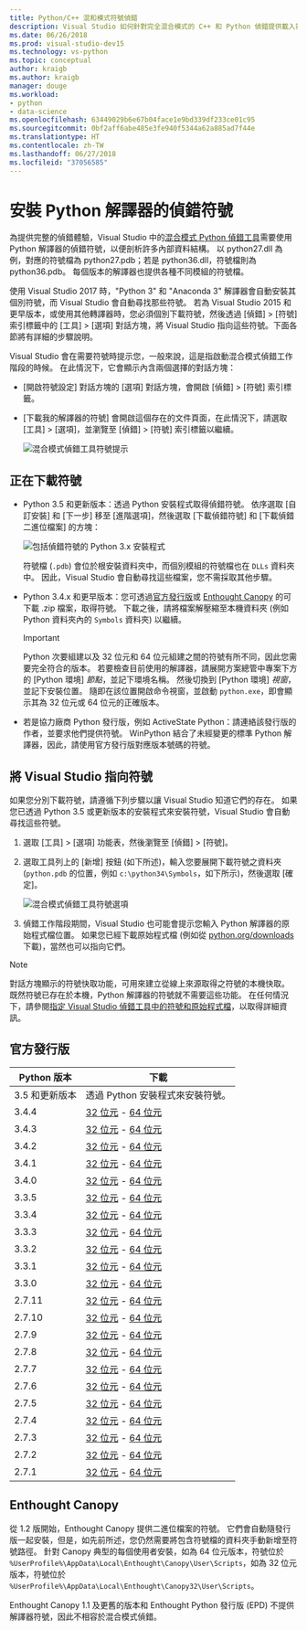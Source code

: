 ```yaml
---
title: Python/C++ 混和模式符號偵錯
description: Visual Studio 如何針對完全混合模式的 C++ 和 Python 偵錯提供載入符號的功能。
ms.date: 06/26/2018
ms.prod: visual-studio-dev15
ms.technology: vs-python
ms.topic: conceptual
author: kraigb
ms.author: kraigb
manager: douge
ms.workload:
- python
- data-science
ms.openlocfilehash: 63449029b6e67b04face1e9bd339df233ce01c95
ms.sourcegitcommit: 0bf2aff6abe485e3fe940f5344a62a885ad7f44e
ms.translationtype: HT
ms.contentlocale: zh-TW
ms.lasthandoff: 06/27/2018
ms.locfileid: "37056585"
---
```

# <a name="installing-debugging-symbols-for-python-interpreters"></a>安裝 Python 解譯器的偵錯符號

為提供完整的偵錯體驗，Visual Studio 中的[混合模式 Python 偵錯工具](debugging-mixed-mode-c-cpp-python-in-visual-studio.md)需要使用 Python 解譯器的偵錯符號，以便剖析許多內部資料結構。 以 python27.dll 為例，對應的符號檔為 python27.pdb；若是 python36.dll，符號檔則為 python36.pdb。 每個版本的解譯器也提供各種不同模組的符號檔。

使用 Visual Studio 2017 時，"Python 3" 和 "Anaconda 3" 解譯器會自動安裝其個別符號，而 Visual Studio 會自動尋找那些符號。 若為 Visual Studio 2015 和更早版本，或使用其他轉譯器時，您必須個別下載符號，然後透過 [偵錯] > [符號] 索引標籤中的 [工具] > [選項] 對話方塊，將 Visual Studio 指向這些符號。下面各節將有詳細的步驟說明。

Visual Studio 會在需要符號時提示您，一般來說，這是指啟動混合模式偵錯工作階段的時候。 在此情況下，它會顯示內含兩個選擇的對話方塊：

- [開啟符號設定] 對話方塊的 [選項] 對話方塊，會開啟 [偵錯] > [符號] 索引標籤。
- [下載我的解譯器的符號] 會開啟這個存在的文件頁面，在此情況下，請選取 [工具] > [選項]，並瀏覽至 [偵錯] > [符號] 索引標籤以繼續。

    ![混合模式偵錯工具符號提示](media/mixed-mode-debugging-symbols-required.png)

## <a name="downloading-symbols"></a>正在下載符號

- Python 3.5 和更新版本：透過 Python 安裝程式取得偵錯符號。 依序選取 [自訂安裝] 和 [下一步] 移至 [進階選項]，然後選取 [下載偵錯符號] 和 [下載偵錯二進位檔案] 的方塊：

    ![包括偵錯符號的 Python 3.x 安裝程式](media/mixed-mode-debugging-symbols-installer35.png)

    符號檔 (`.pdb`) 會位於根安裝資料夾中，而個別模組的符號檔也在 `DLLs` 資料夾中。 因此，Visual Studio 會自動尋找這些檔案，您不需採取其他步驟。

- Python 3.4.x 和更早版本：您可透過[官方發行版](#official-distributions)或 [Enthought Canopy](#enthought-canopy) 的可下載 .zip 檔案，取得符號。 下載之後，請將檔案解壓縮至本機資料夾 (例如 Python 資料夾內的 `Symbols` 資料夾) 以繼續。

    > [!Important]
    > Python 次要組建以及 32 位元和 64 位元組建之間的符號有所不同，因此您需要完全符合的版本。 若要檢查目前使用的解譯器，請展開方案總管中專案下方的 [Python 環境] *節點*，並記下環境名稱。 然後切換到 [Python 環境] *視窗*，並記下安裝位置。 隨即在該位置開啟命令視窗，並啟動 `python.exe`，即會顯示其為 32 位元或 64 位元的正確版本。

- 若是協力廠商 Python 發行版，例如 ActiveState Python：請連絡該發行版的作者，並要求他們提供符號。 WinPython 結合了未經變更的標準 Python 解譯器，因此，請使用官方發行版對應版本號碼的符號。

## <a name="pointing-visual-studio-to-the-symbols"></a>將 Visual Studio 指向符號

如果您分別下載符號，請遵循下列步驟以讓 Visual Studio 知道它們的存在。 如果您已透過 Python 3.5 或更新版本的安裝程式來安裝符號，Visual Studio 會自動尋找這些符號。

1. 選取 [工具] > [選項] 功能表，然後瀏覽至 [偵錯] > [符號]。
    
1. 選取工具列上的 [新增] 按鈕 (如下所述)，輸入您要展開下載符號之資料夾 (`python.pdb` 的位置，例如 `c:\python34\Symbols`，如下所示)，然後選取 [確定]。 

    ![混合模式偵錯工具符號選項](media/mixed-mode-debugging-symbols.png)

1. 偵錯工作階段期間，Visual Studio 也可能會提示您輸入 Python 解譯器的原始程式檔位置。 如果您已經下載原始程式檔 (例如從 [python.org/downloads](https://www.python.org/downloads) 下載)，當然也可以指向它們。

> [!Note]
> 對話方塊顯示的符號快取功能，可用來建立從線上來源取得之符號的本機快取。 既然符號已存在於本機，Python 解譯器的符號就不需要這些功能。 在任何情況下，請參閱[指定 Visual Studio 偵錯工具中的符號和原始程式檔](../debugger/specify-symbol-dot-pdb-and-source-files-in-the-visual-studio-debugger.md)，以取得詳細資訊。

## <a name="official-distributions"></a>官方發行版

| Python 版本 | 下載 | 
| --- | --- | 
| 3.5 和更新版本 | 透過 Python 安裝程式來安裝符號。 | 
| 3.4.4 | [32 位元](https://www.python.org/ftp/python/3.4.4/python-3.4.4-pdb.zip) - [64 位元](https://www.python.org/ftp/python/3.4.4/python-3.4.4.amd64-pdb.zip) |
| 3.4.3 | [32 位元](https://www.python.org/ftp/python/3.4.3/python-3.4.3-pdb.zip) - [64 位元](https://www.python.org/ftp/python/3.4.3/python-3.4.3.amd64-pdb.zip) |
| 3.4.2 | [32 位元](https://www.python.org/ftp/python/3.4.2/python-3.4.2-pdb.zip) - [64 位元](https://www.python.org/ftp/python/3.4.2/python-3.4.2.amd64-pdb.zip) |
| 3.4.1 | [32 位元](https://www.python.org/ftp/python/3.4.1/python-3.4.1-pdb.zip) - [64 位元](https://www.python.org/ftp/python/3.4.1/python-3.4.1.amd64-pdb.zip) |
| 3.4.0 | [32 位元](https://www.python.org/ftp/python/3.4.0/python-3.4.0-pdb.zip) - [64 位元](https://www.python.org/ftp/python/3.4.0/python-3.4.0.amd64-pdb.zip) |
| 3.3.5 | [32 位元](http://www.python.org/ftp/python/3.3.5/python-3.3.5-pdb.zip) - [64 位元](http://www.python.org/ftp/python/3.3.5/python-3.3.5.amd64-pdb.zip) |
| 3.3.4 | [32 位元](http://python.org/ftp/python/3.3.4/python-3.3.4-pdb.zip) - [64 位元](http://python.org/ftp/python/3.3.4/python-3.3.4.amd64-pdb.zip) |
| 3.3.3 | [32 位元](http://python.org/ftp/python/3.3.3/python-3.3.3-pdb.zip) - [64 位元](http://python.org/ftp/python/3.3.3/python-3.3.3.amd64-pdb.zip) |
| 3.3.2 | [32 位元](http://python.org/ftp/python/3.3.2/python-3.3.2-pdb.zip) - [64 位元](http://python.org/ftp/python/3.3.2/python-3.3.2.amd64-pdb.zip) |
| 3.3.1 | [32 位元](http://python.org/ftp/python/3.3.1/python-3.3.1-pdb.zip) - [64 位元](http://python.org/ftp/python/3.3.1/python-3.3.1.amd64-pdb.zip) |
| 3.3.0 | [32 位元](http://python.org/ftp/python/3.3.0/python-3.3.0-pdb.zip) - [64 位元](http://python.org/ftp/python/3.3.0/python-3.3.0.amd64-pdb.zip) |
| 2.7.11 | [32 位元](https://www.python.org/ftp/python/2.7.11/python-2.7.11-pdb.zip) - [64 位元](https://www.python.org/ftp/python/2.7.11/python-2.7.11.amd64-pdb.zip) |
| 2.7.10 | [32 位元](https://www.python.org/ftp/python/2.7.10/python-2.7.10-pdb.zip) - [64 位元](https://www.python.org/ftp/python/2.7.10/python-2.7.10.amd64-pdb.zip) |
| 2.7.9 | [32 位元](https://www.python.org/ftp/python/2.7.9/python-2.7.9-pdb.zip) - [64 位元](https://www.python.org/ftp/python/2.7.9/python-2.7.9.amd64-pdb.zip) |
| 2.7.8 | [32 位元](https://www.python.org/ftp/python/2.7.8/python-2.7.8-pdb.zip) - [64 位元](https://www.python.org/ftp/python/2.7.8/python-2.7.8.amd64-pdb.zip) |
| 2.7.7 | [32 位元](https://www.python.org/ftp/python/2.7.7/python-2.7.7-pdb.zip) - [64 位元](https://www.python.org/ftp/python/2.7.7/python-2.7.7.amd64-pdb.zip) |
| 2.7.6 | [32 位元](http://python.org/ftp/python/2.7.6/python-2.7.6-pdb.zip) - [64 位元](http://python.org/ftp/python/2.7.6/python-2.7.6.amd64-pdb.zip) |
| 2.7.5 | [32 位元](http://python.org/ftp/python/2.7.5/python-2.7.5-pdb.zip) - [64 位元](http://python.org/ftp/python/2.7.5/python-2.7.5.amd64-pdb.zip) |
| 2.7.4 | [32 位元](http://python.org/ftp/python/2.7.4/python-2.7.4-pdb.zip) - [64 位元](http://python.org/ftp/python/2.7.4/python-2.7.4.amd64-pdb.zip) |
| 2.7.3 | [32 位元](http://python.org/ftp/python/2.7.3/python-2.7.3-pdb.zip) - [64 位元](http://python.org/ftp/python/2.7.3/python-2.7.3.amd64-pdb.zip) |
| 2.7.2 | [32 位元](http://python.org/ftp/python/2.7.2/python-2.7.2-pdb.zip) - [64 位元](http://python.org/ftp/python/2.7.2/python-2.7.2.amd64-pdb.zip) |
| 2.7.1 | [32 位元](http://python.org/ftp/python/2.7.1/python-2.7.1-pdb.zip) - [64 位元](http://python.org/ftp/python/2.7.1/python-2.7.1.amd64-pdb.zip) |


## <a name="enthought-canopy"></a>Enthought Canopy

從 1.2 版開始，Enthought Canopy 提供二進位檔案的符號。 它們會自動隨發行版一起安裝，但是，如先前所述，您仍然需要將包含符號檔的資料夾手動新增至符號路徑。 針對 Canopy 典型的每個使用者安裝，如為 64 位元版本，符號位於 `%UserProfile%\AppData\Local\Enthought\Canopy\User\Scripts`，如為 32 位元版本，符號位於 `%UserProfile%\AppData\Local\Enthought\Canopy32\User\Scripts`。

Enthought Canopy 1.1 及更舊的版本和 Enthought Python 發行版 (EPD) 不提供解譯器符號，因此不相容於混合模式偵錯。